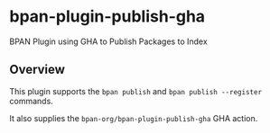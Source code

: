 bpan-plugin-publish-gha
=======================

BPAN Plugin using GHA to Publish Packages to Index

## Overview

This plugin supports the `bpan publish` and `bpan publish --register` commands.

It also supplies the `bpan-org/bpan-plugin-publish-gha` GHA action.
